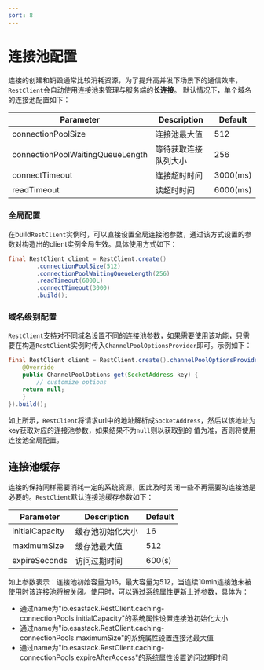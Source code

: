 ```yaml
---
sort: 8
---
```


# 连接池配置
连接的创建和销毁通常比较消耗资源，为了提升高并发下场景下的通信效率，`RestClient`会自动使用连接池来管理与服务端的**长连接**。
默认情况下，单个域名的连接池配置如下：

|         Parameter  	  |	    Description  	  |	      Default     |
|      --------------     |  -----------------    |    ------------   |
|    connectionPoolSize   | 	连接池最大值	      |         512       |
|    connectionPoolWaitingQueueLength   | 	等待获取连接队列大小	      |         256       |
|    connectTimeout       | 	连接超时时间	      |         3000(ms)   |
|    readTimeout          | 	读超时时间	      |         6000(ms)   |

### 全局配置
在build`RestClient`实例时，可以直接设置全局连接池参数，通过该方式设置的参数对构造出的client实例全局生效。具体使用方式如下：
```java
final RestClient client = RestClient.create()
        .connectionPoolSize(512)
        .connectionPoolWaitingQueueLength(256)
        .readTimeout(6000L)
        .connectTimeout(3000)
        .build();
```

### 域名级别配置
`RestClient`支持对不同域名设置不同的连接池参数，如果需要使用该功能，只需要在构造`RestClient`实例时传入`ChannelPoolOptionsProvider`即可。示例如下：
```java
final RestClient client = RestClient.create().channelPoolOptionsProvider(new ChannelPoolOptionsProvider() {
    @Override
    public ChannelPoolOptions get(SocketAddress key) {
        // customize options
	return null;
    }
}).build();
```
如上所示，`RestClient`将请求url中的地址解析成`SocketAddress`，然后以该地址为key获取对应的连接池参数，如果结果不为`null`则以获取到的
值为准，否则将使用连接池全局配置。

## 连接池缓存
连接的保持同样需要消耗一定的系统资源，因此及时关闭一些不再需要的连接池是必要的。`RestClient`默认连接池缓存参数如下：

|         Parameter  	  |	    Description  	  |	      Default     |
|      --------------     |  -----------------    |    ------------   |
|    initialCapacity      | 	缓存池初始化大小	  |         16        |
|    maximumSize          |      缓存池最大值	  |         512       |
|    expireSeconds        | 	访问过期时间	      |         600(s)    |

如上参数表示：连接池初始容量为16，最大容量为512，当连续10min连接池未被使用时该连接池将被关闭。使用时，可以通过系统属性更新上述参数，具体为：
- 通过name为"io.esastack.RestClient.caching-connectionPools.initialCapacity"的系统属性设置连接池初始化大小
- 通过name为"io.esastack.RestClient.caching-connectionPools.maximumSize"的系统属性设置连接池最大值
- 通过name为"io.esastack.RestClient.caching-connectionPools.expireAfterAccess"的系统属性设置访问过期时间
